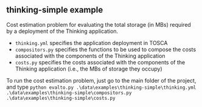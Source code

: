 ## thinking-simple example

Cost estimation problem for evaluating the total storage (in MBs) required by a deployment of the Thinking application.
* `thinking.yml` specifies the application deployment in TOSCA
* `compositors.py` specifies the functions to be used to compose the costs associated with the components of the Thinking application
* `costs.py` specifies the costs associated with the components of the Thinking application (i.e., the MBs of storage they occupy)

To run the cost estimation problem, just go to the main folder of the project, and type
``python evalto.py .\data\examples\thinking-simple\thinking.yml .\data\examples\thinking-simple\compositors.py .\data\examples\thinking-simple\costs.py``
